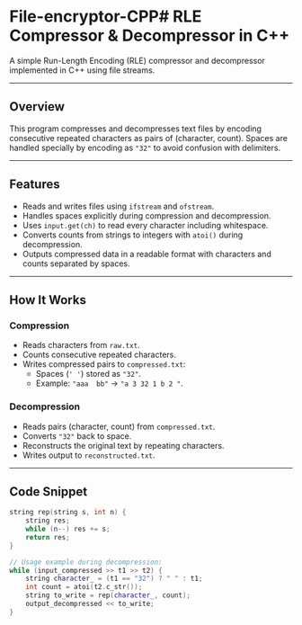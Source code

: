 # File-encryptor-CPP# RLE Compressor & Decompressor in C++

A simple Run-Length Encoding (RLE) compressor and decompressor implemented in C++ using file streams.

---

## Overview

This program compresses and decompresses text files by encoding consecutive repeated characters as pairs of (character, count). Spaces are handled specially by encoding as `"32"` to avoid confusion with delimiters.

---

## Features

- Reads and writes files using `ifstream` and `ofstream`.
- Handles spaces explicitly during compression and decompression.
- Uses `input.get(ch)` to read every character including whitespace.
- Converts counts from strings to integers with `atoi()` during decompression.
- Outputs compressed data in a readable format with characters and counts separated by spaces.

---

## How It Works

### Compression

- Reads characters from `raw.txt`.
- Counts consecutive repeated characters.
- Writes compressed pairs to `compressed.txt`:
  - Spaces (`' '`) stored as `"32"`.
  - Example: `"aaa  bb"` → `"a 3 32 1 b 2 "`.

### Decompression

- Reads pairs (character, count) from `compressed.txt`.
- Converts `"32"` back to space.
- Reconstructs the original text by repeating characters.
- Writes output to `reconstructed.txt`.

---

## Code Snippet

```cpp
string rep(string s, int n) {
    string res;
    while (n--) res += s;
    return res;
}

// Usage example during decompression:
while (input_compressed >> t1 >> t2) {
    string character_ = (t1 == "32") ? " " : t1;
    int count = atoi(t2.c_str());
    string to_write = rep(character_, count);
    output_decompressed << to_write;
}
